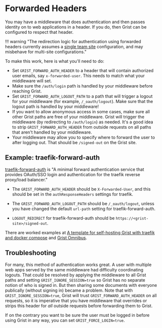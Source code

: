 Forwarded Headers
=================

You may have a middleware that does authentication and then passes identity
on to web applications in a header. If you do, then Grist can be configured
to respect that header.

!!! warning "The redirection logic for authentication using forwarded headers currently assumes a [single team site](../self-managed.md#how-do-i-set-up-a-team) configuration, and may misbehave for multi-site configurations."

To make this work, here is what you'll need to do:

  - Set `GRIST_FORWARD_AUTH_HEADER` to a header that will contain
    authorized user emails, say `x-forwarded-user`. This needs to
	match what your middleware will set.
  - Make sure the `/auth/login` path is handled by your middleware
    before reaching Grist.
  - Set `GRIST_FORWARD_AUTH_LOGOUT_PATH` to a path that will trigger
    a logout for your middleware (for example, `/_oauth/logout`).
    Make sure that the logout path is handled by your middleware!
  - If you want to allow anonymous access in some cases, make sure all
    other Grist paths are free of your middleware. Grist will
    trigger the middleware (by redirecting to `/auth/login`) as needed.
    It's a good idea to strip `GRIST_FORWARD_AUTH_HEADER` from outside requests
    on all paths that aren't handled by your middleware.
  - Your middleware may allow you to specify where to forward the user to
    after logging out. That should be `/signed-out` on the Grist site.

## Example: traefik-forward-auth

[traefik-forward-auth](https://github.com/thomseddon/traefik-forward-auth)
is "A minimal forward authentication service that provides OAuth/SSO
login and authentication for the traefik reverse proxy/load balancer."

  - The `GRIST_FORWARD_AUTH_HEADER` should be `X-Forwarded-User`,
    and this should be set in the `authResponseHeaders` settings for
	traefik.

  - The `GRIST_FORWARD_AUTH_LOGOUT_PATH` should be `/_oauth/logout`,
    unless you have changed the default `url-path` setting for
    traefik-forward-auth.

  - `LOGOUT_REDIRECT` for traefik-forward-auth should be
    `https://<grist-site>/signed-out`.

There are worked examples at [A template for self-hosting Grist with traefik and docker compose](https://community.getgrist.com/t/a-template-for-self-hosting-grist-with-traefik-and-docker-compose/856) and [Grist Omnibus](https://github.com/gristlabs/grist-omnibus).

## Troubleshooting

For many, this method of authentication works great. A user with multiple
web apps served by the same middleware had difficulty coordinating logouts.
That could be resolved by applying the middleware to all Grist paths
and setting `GRIST_IGNORE_SESSION=true` so Grist has no separate notion
of who is signed in. But then sharing some documents with everyone
publically (without signing in) became a problem. Note that with `GRIST_IGNORE_SESSION=true`,
Grist will trust `GRIST_FORWARD_AUTH_HEADER` on all requests, so it is imperative that you have
middleware that overrides or strips this header for _all_ outside requests before forwarding them
to Grist.

If on the contrary you want to be sure the user must be logged in before
using Grist in any way, you can set `GRIST_FORCE_LOGIN=true`.
